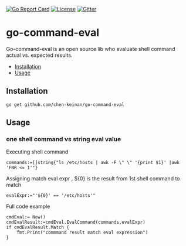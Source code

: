 [![Go Report Card](https://goreportcard.com/badge/github.com/chen-keinan/go-simple-config)](https://goreportcard.com/report/github.com/chen-keinan/go-simple-config)
[![License](https://img.shields.io/badge/License-Apache%202.0-blue.svg)](https://github.com/chen-keinan/go-simple-config/blob/master/LICENSE)
[![Gitter](https://badges.gitter.im/beacon-sec/community.svg)](https://gitter.im/beacon-sec/community?utm_source=badge&utm_medium=badge&utm_campaign=pr-badge)

# go-command-eval

Go-command-eval is an open source lib who evaluate shell command actual vs. expected results.

* [Installation](#installation)
* [Usage](#usage)

## Installation

```
go get github.com/chen-keinan/go-command-eval
```

## Usage
### one shell command vs string eval value

Executing shell command
```
commands:=[]string{"ls /etc/hosts | awk -F \" \" '{print $1}' |awk 'FNR <= 1'"}
```
Assigning match eval expr , ${0} is the result from 1st shell command to match 
```
evalExpr:="'${0}' == '/etc/hosts'"
```
Full code example
```
cmdEval:= New()
cmdEvalResult:=cmdEval.EvalCommand(commands,evalExpr)
if cmdEvalResult.Match {
    fmt.Print("commmand result match eval expression")
}
```
